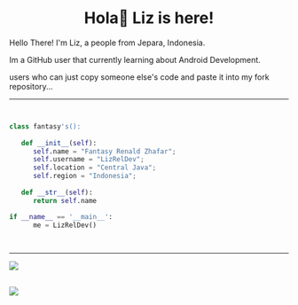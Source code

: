 <h1 align="center">
  <b>Hola👋 Liz is here!</b>
</h1>

Hello There! I'm Liz, a people from Jepara, Indonesia.

Im a GitHub user that currently learning about Android Development.

users who can just copy someone else's code
and paste it into my fork repository...

---
```python


class fantasy's():
    
   def __init__(self):
      self.name = "Fantasy Renald Zhafar";
      self.username = "LizRelDev";
      self.location = "Central Java";
      self.region = "Indonesia";
  
   def __str__(self):
      return self.name

if __name__ == '__main__':
      me = LizRelDev()

  

```

---

![](https://spotify-github-profile.vercel.app/api/view.svg?uid=j25awaczl8oe6axaahevigpi4&redirect=true][https://spotify-github-profile.vercel.app/api/view.svg?uid=j25awaczl8oe6axaahevigpi4&cover_image=true&theme=natemoo-re&show_offline=true&background_color=121212&interchange=false&bar_color=53b14f&bar_color_cover=false)


![](https://spotify-recently-played-readme.vercel.app/api?user=j25awaczl8oe6axaahevigpi4&unique={true|1|on|yes})
---
